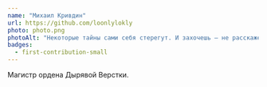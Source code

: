 ```yaml
---
name: "Михаил Кривдин"
url: https://github.com/loonlylokly
photo: photo.png
photoAlt: "Некоторые тайны сами себя стерегут. И захочешь – не расскажешь. И эта аватарка не исключение."
badges:
  - first-contribution-small
---
```


Магистр ордена Дырявой Верстки.
